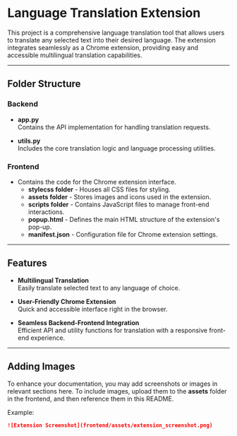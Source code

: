 # Language Translation Extension

This project is a comprehensive language translation tool that allows users to translate any selected text into their desired language. The extension integrates seamlessly as a Chrome extension, providing easy and accessible multilingual translation capabilities.

---

## Folder Structure

### Backend
- **app.py**  
  Contains the API implementation for handling translation requests.
  
- **utils.py**  
  Includes the core translation logic and language processing utilities.

### Frontend
- Contains the code for the Chrome extension interface.
  - **stylecss folder** - Houses all CSS files for styling.
  - **assets folder** - Stores images and icons used in the extension.
  - **scripts folder** - Contains JavaScript files to manage front-end interactions.
  - **popup.html** - Defines the main HTML structure of the extension's pop-up.
  - **manifest.json** - Configuration file for Chrome extension settings.

---

## Features

- **Multilingual Translation**  
  Easily translate selected text to any language of choice.

- **User-Friendly Chrome Extension**  
  Quick and accessible interface right in the browser.

- **Seamless Backend-Frontend Integration**  
  Efficient API and utility functions for translation with a responsive front-end experience.

---

## Adding Images

To enhance your documentation, you may add screenshots or images in relevant sections here. To include images, upload them to the **assets** folder in the frontend, and then reference them in this README.

Example:
```markdown
![Extension Screenshot](frontend/assets/extension_screenshot.png)
